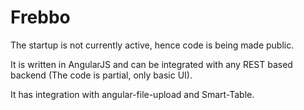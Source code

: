 # Frebbo
The startup is not currently active, hence code is being made public.

It is written in AngularJS and can be integrated with any REST based backend (The code is partial, only basic UI). 

It has integration with angular-file-upload and Smart-Table.

